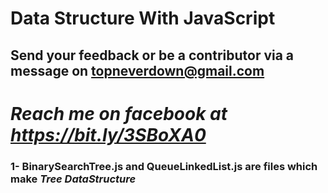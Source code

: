 # Data Structure With JavaScript
## Send your feedback or be a contributor via a message on topneverdown@gmail.com
# ***Reach me on facebook at https://bit.ly/3SBoXA0***
### 1- BinarySearchTree.js and QueueLinkedList.js are files which make _Tree DataStructure_
